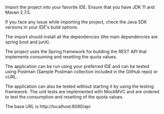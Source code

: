 Import the project into your favorite IDE. Ensure that you have JDK 11 and Maven 2.7.5. 

If you face any issue while importing the project, check the Java SDK versions in your IDE's build options. 

The import should install all the dependencies (the main dependencies are spring boot and junit). 

The project uses the Spring framework for building the REST API that implements consuming and resetting the quota values. 

The application can be run using your preferred IDE and can be tested using Postman (Sample Postman collection included in the GitHub repo) or cURL. 

The application can also be tested without starting it by using the testing framework. The unit tests are implemented with MockMVC and are ordered to test the consumption and resetting of the quota values. 

The base URL is http://localhost:8080/api